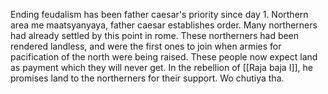 Ending feudalism has been father caesar's priority since day 1. Northern area me maatsyanyaya, father caesar establishes order. Many northerners had already settled by this point in rome. These northerners had been rendered landless, and were the first ones to join when armies for pacification of the north were being raised. These people now expect land as payment which they will never get. In the rebellion of [[Raja baja I]], he promises land to the northerners for their support. Wo chutiya tha.